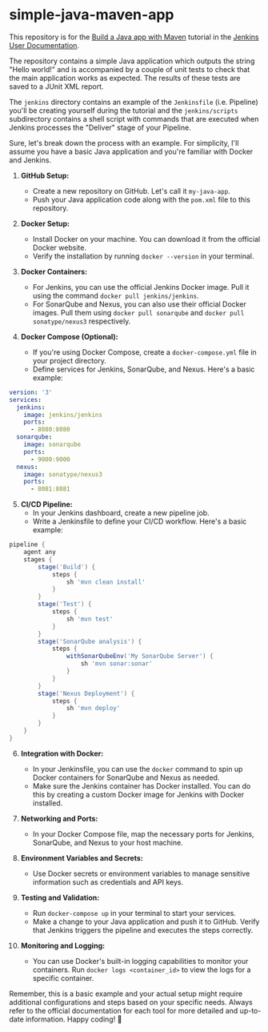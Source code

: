 # simple-java-maven-app

This repository is for the
[Build a Java app with Maven](https://jenkins.io/doc/tutorials/build-a-java-app-with-maven/)
tutorial in the [Jenkins User Documentation](https://jenkins.io/doc/).

The repository contains a simple Java application which outputs the string
"Hello world!" and is accompanied by a couple of unit tests to check that the
main application works as expected. The results of these tests are saved to a
JUnit XML report.

The `jenkins` directory contains an example of the `Jenkinsfile` (i.e. Pipeline)
you'll be creating yourself during the tutorial and the `jenkins/scripts` subdirectory
contains a shell script with commands that are executed when Jenkins processes
the "Deliver" stage of your Pipeline.

Sure, let's break down the process with an example. For simplicity, I'll assume you have a basic Java application and you're familiar with Docker and Jenkins.

1. **GitHub Setup:**
   - Create a new repository on GitHub. Let's call it `my-java-app`.
   - Push your Java application code along with the `pom.xml` file to this repository.

2. **Docker Setup:**
   - Install Docker on your machine. You can download it from the official Docker website.
   - Verify the installation by running `docker --version` in your terminal.

3. **Docker Containers:**
   - For Jenkins, you can use the official Jenkins Docker image. Pull it using the command `docker pull jenkins/jenkins`.
   - For SonarQube and Nexus, you can also use their official Docker images. Pull them using `docker pull sonarqube` and `docker pull sonatype/nexus3` respectively.

4. **Docker Compose (Optional):**
   - If you're using Docker Compose, create a `docker-compose.yml` file in your project directory.
   - Define services for Jenkins, SonarQube, and Nexus. Here's a basic example:

```yaml
version: '3'
services:
  jenkins:
    image: jenkins/jenkins
    ports:
      - 8080:8080
  sonarqube:
    image: sonarqube
    ports:
      - 9000:9000
  nexus:
    image: sonatype/nexus3
    ports:
      - 8081:8081
```

5. **CI/CD Pipeline:**
   - In your Jenkins dashboard, create a new pipeline job.
   - Write a Jenkinsfile to define your CI/CD workflow. Here's a basic example:

```groovy
pipeline {
    agent any
    stages {
        stage('Build') {
            steps {
                sh 'mvn clean install'
            }
        }
        stage('Test') {
            steps {
                sh 'mvn test'
            }
        }
        stage('SonarQube analysis') {
            steps {
                withSonarQubeEnv('My SonarQube Server') {
                    sh 'mvn sonar:sonar'
                }
            }
        }
        stage('Nexus Deployment') {
            steps {
                sh 'mvn deploy'
            }
        }
    }
}
```

6. **Integration with Docker:**
   - In your Jenkinsfile, you can use the `docker` command to spin up Docker containers for SonarQube and Nexus as needed.
   - Make sure the Jenkins container has Docker installed. You can do this by creating a custom Docker image for Jenkins with Docker installed.

7. **Networking and Ports:**
   - In your Docker Compose file, map the necessary ports for Jenkins, SonarQube, and Nexus to your host machine.

8. **Environment Variables and Secrets:**
   - Use Docker secrets or environment variables to manage sensitive information such as credentials and API keys.

9. **Testing and Validation:**
   - Run `docker-compose up` in your terminal to start your services.
   - Make a change to your Java application and push it to GitHub. Verify that Jenkins triggers the pipeline and executes the steps correctly.

10. **Monitoring and Logging:**
    - You can use Docker's built-in logging capabilities to monitor your containers. Run `docker logs <container_id>` to view the logs for a specific container.

Remember, this is a basic example and your actual setup might require additional configurations and steps based on your specific needs. Always refer to the official documentation for each tool for more detailed and up-to-date information. Happy coding! 🚀
